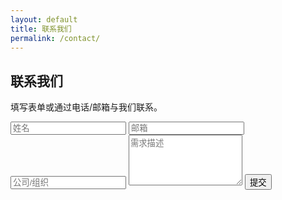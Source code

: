 ```yaml
---
layout: default
title: 联系我们
permalink: /contact/
---
```


<section class="section">
  <h1>联系我们</h1>
  <p>填写表单或通过电话/邮箱与我们联系。</p>
  <form class="contact-form" action="#" onsubmit="event.preventDefault(); alert('已收到您的信息，我们会尽快联系您。');">
    <div class="grid-2">
      <input type="text" placeholder="姓名" required>
      <input type="email" placeholder="邮箱" required>
    </div>
    <input type="text" placeholder="公司/组织">
    <textarea rows="5" placeholder="需求描述" required></textarea>
    <button class="btn btn-primary" type="submit">提交</button>
  </form>
</section>